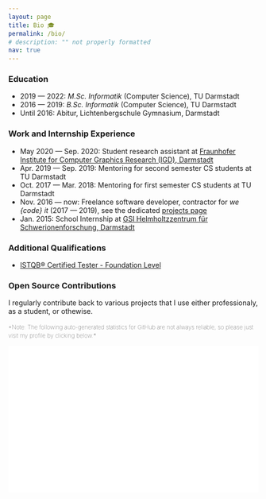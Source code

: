 ```yaml
---
layout: page
title: Bio 🎓
permalink: /bio/
# description: "" not properly formatted
nav: true
---
```


### Education

- 2019 — 2022: *M.Sc. Informatik* (Computer Science), TU Darmstadt
- 2016 — 2019: *B.Sc. Informatik* (Computer Science), TU Darmstadt
- Until 2016: Abitur, Lichtenbergschule Gymnasium, Darmstadt

### Work and Internship Experience

- May 2020 — Sep. 2020: Student research assistant at [Fraunhofer Institute for Computer Graphics Research (IGD), Darmstadt](https://www.igd.fraunhofer.de/en.html)
- Apr. 2019 — Sep. 2019: Mentoring for second semester CS students at TU Darmstadt
- Oct. 2017 — Mar. 2018: Mentoring for first semester CS students at TU Darmstadt
- Nov. 2016 — now: Freelance software developer, contractor for *we {code} it* (2017 — 2019), see the dedicated [projects page](/projects)
- Jan. 2015: School Internship at [GSI Helmholtzzentrum für Schwerionenforschung, Darmstadt](https://www.gsi.de/en/)

### Additional Qualifications

- [ISTQB® Certified Tester - Foundation Level](/assets/pdf/ISTQB-certified-tester.pdf)

### Open Source Contributions

I regularly contribute back to various projects that I use either professionaly, as a student, or othewise.

<small style="font-weight: lighter">
*Note: The following auto-generated statistics for GitHub are not always reliable, so please just visit my profile by clicking below.*
</small>

[
  ![General GitHub user statistics of me](https://raw.githubusercontent.com/felixdivo/_github-stats/master/generated/overview.svg)
](https://github.com/felixdivo#js-contribution-activity)
